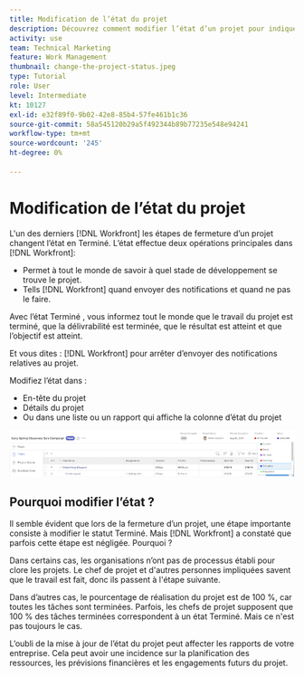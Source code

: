 ```yaml
---
title: Modification de l’état du projet
description: Découvrez comment modifier l’état d’un projet pour indiquer que le travail est terminé.
activity: use
team: Technical Marketing
feature: Work Management
thumbnail: change-the-project-status.jpeg
type: Tutorial
role: User
level: Intermediate
kt: 10127
exl-id: e32f89f0-9b02-42e8-85b4-57fe461b1c36
source-git-commit: 58a545120b29a5f492344b89b77235e548e94241
workflow-type: tm+mt
source-wordcount: '245'
ht-degree: 0%

---
```


# Modification de l’état du projet

L&#39;un des derniers [!DNL Workfront] les étapes de fermeture d’un projet changent l’état en Terminé. L’état effectue deux opérations principales dans [!DNL Workfront]:

* Permet à tout le monde de savoir à quel stade de développement se trouve le projet.
* Tells [!DNL Workfront] quand envoyer des notifications et quand ne pas le faire.

Avec l’état Terminé , vous informez tout le monde que le travail du projet est terminé, que la délivrabilité est terminée, que le résultat est atteint et que l’objectif est atteint.

Et vous dites : [!DNL Workfront] pour arrêter d’envoyer des notifications relatives au projet.

Modifiez l’état dans :

* En-tête du projet
* Détails du projet
* Ou dans une liste ou un rapport qui affiche la colonne d’état du projet

![[!UICONTROL État] champ développé dans l’en-tête du projet](assets/planner-fund-project-status.png)

## Pourquoi modifier l’état ?

Il semble évident que lors de la fermeture d’un projet, une étape importante consiste à modifier le statut Terminé. Mais [!DNL Workfront] a constaté que parfois cette étape est négligée. Pourquoi ?

Dans certains cas, les organisations n’ont pas de processus établi pour clore les projets. Le chef de projet et d&#39;autres personnes impliquées savent que le travail est fait, donc ils passent à l&#39;étape suivante.

Dans d’autres cas, le pourcentage de réalisation du projet est de 100 %, car toutes les tâches sont terminées. Parfois, les chefs de projet supposent que 100 % des tâches terminées correspondent à un état Terminé. Mais ce n&#39;est pas toujours le cas.

L’oubli de la mise à jour de l’état du projet peut affecter les rapports de votre entreprise. Cela peut avoir une incidence sur la planification des ressources, les prévisions financières et les engagements futurs du projet.

<!---
learn more
Project statuses
--->
